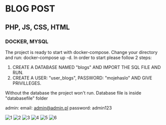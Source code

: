 # BLOG POST 
## PHP, JS, CSS, HTML
### DOCKER, MYSQL

The project is ready to start with docker-compose.
Change your directory and run: docker-compose up -d.
In order to start please follow 2 steps:

1. CREATE A DATABASE NAMED "blogs" AND IMPORT THE SQL FILE AND RUN.
2. CREATE A USER: "user_blogs", PASSWORD: "mojehaslo" AND GIVE PRIVILLEGES.

Without the database the project won't run.
Database file is inside "databasefile" folder

admin:
email: admin@admin.pl
password: admin123


![1](https://github.com/StanislawZielinski/BLOG-PHP-App/assets/94519797/55f945fa-1068-49a9-a347-50d2be320621)
![2](https://github.com/StanislawZielinski/BLOG-PHP-App/assets/94519797/3dabe722-d086-4b9a-bd87-1e1d307eed73)
![3](https://github.com/StanislawZielinski/BLOG-PHP-App/assets/94519797/dc5f10c0-f80d-4266-8edf-e2b6b3527a37)
![4](https://github.com/StanislawZielinski/BLOG-PHP-App/assets/94519797/db0ddf47-36d9-4c90-8b51-43a9de062aee)
![5](https://github.com/StanislawZielinski/BLOG-PHP-App/assets/94519797/3548ca17-43bb-4424-9ea9-d0c09ef8647f)
![6](https://github.com/StanislawZielinski/BLOG-PHP-App/assets/94519797/15f7b8b9-e484-439b-b535-a9aa40db2df3)
